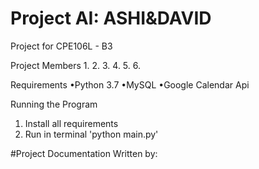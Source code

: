 # Project AI: ASHI&DAVID
Project for CPE106L - B3

Project Members
1.
2.
3.
4.
5.
6.

Requirements
•Python 3.7
•MySQL
•Google Calendar Api

Running the Program
1. Install all requirements
2. Run in terminal 'python main.py'

#Project Documentation
Written by:
